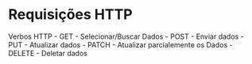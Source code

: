 # Requisições HTTP

Verbos HTTP
    - GET - Selecionar/Buscar Dados
    - POST - Enviar dados
    - PUT - Atualizar dados
    - PATCH - Atualizar parcialemente os Dados
    - DELETE - Deletar dados